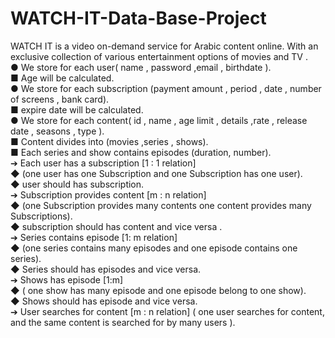# WATCH-IT-Data-Base-Project
WATCH IT is a video on-demand service for Arabic content online. With an exclusive collection of various entertainment options of movies and TV . <br>
●	We store for each user( name , password ,email , birthdate ). <br>
     ■	Age will be calculated.  <br>
●	We store for each subscription (payment amount , period , date , number of screens  , bank card). <br>
     ■	expire date will be calculated. <br>
●	We store for each content( id , name , age limit , details ,rate , release date , seasons , type ).  <br>
■	Content divides into (movies ,series , shows). <br>
■	Each series and show contains episodes (duration, number).  <br>
➔	Each user has a subscription [1 : 1 relation]  <br>
◆	(one user has one Subscription  and one Subscription has one user). <br>
◆	user should has subscription. <br>
➔	Subscription provides content [m : n relation]  <br>
◆	(one Subscription provides many contents one content provides many  Subscriptions). <br>
◆	subscription should has content and vice versa .  <br>
➔	 Series contains episode [1:  m relation]  <br>
◆	(one series contains many episodes and one episode contains one series).  <br>
◆	Series should has episodes and vice versa.  <br>
➔	Shows has episode [1:m]  <br>
◆	( one show has many episode and one episode belong to one show).  <br>
◆	Shows should has episode and vice versa.  <br>
➔	User searches for content [m : n relation] (  one user searches for content, and the same content is searched for by many users ).  <br>
